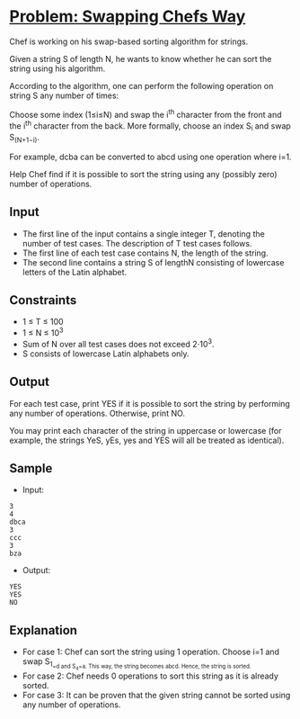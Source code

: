 # [Problem: Swapping Chefs Way](https://www.codechef.com/problems/SWAPCW)

Chef is working on his swap-based sorting algorithm for strings.

Given a string S of length N, he wants to know whether he can sort the string using his algorithm.

According to the algorithm, one can perform the following operation on string S any number of times:

Choose some index (1≤i≤N) and swap the i<sup>th</sup> character from the front and the i<sup>th</sup> character from the back.
More formally, choose an index S<sub>i</sub> and swap S<sub>(N+1−i)</sub>.

For example, dcba can be converted to abcd using one operation where i=1.

Help Chef find if it is possible to sort the string using any (possibly zero) number of operations.

## Input

- The first line of the input contains a single integer T, denoting the number of test cases. The description of T test cases follows.
- The first line of each test case contains N, the length of the string.
- The second line contains a string S of lengthN consisting of lowercase letters of the Latin alphabet. 

## Constraints

- 1 ≤ T ≤ 100
- 1 ≤ N ≤ 10<sup>3</sup>
- Sum of N over all test cases does not exceed 2⋅10<sup>3</sup>.
- S consists of lowercase Latin alphabets only.

## Output

For each test case, print YES if it is possible to sort the string by performing any number of operations. Otherwise, print NO.

You may print each character of the string in uppercase or lowercase (for example, the strings YeS, yEs, yes and YES will all be treated as identical).

## Sample

- Input:
```
3
4
dbca
3
ccc
3
bza
```

- Output:
```
YES
YES
NO
```

## Explanation

- For case 1: Chef can sort the string using 1 operation. Choose i=1 and swap S<sub>1<sub>=d and S<sub>4</sub>=a. This way, the string becomes abcd. Hence, the string is sorted.
- For case 2: Chef needs 0 operations to sort this string as it is already sorted.
- For case 3: It can be proven that the given string cannot be sorted using any number of operations.
